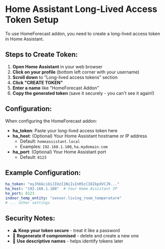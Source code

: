 # Home Assistant Long-Lived Access Token Setup

To use HomeForecast addon, you need to create a long-lived access token in Home Assistant.

## Steps to Create Token:

1. **Open Home Assistant** in your web browser
2. **Click on your profile** (bottom left corner with your username)
3. **Scroll down** to "Long-lived access tokens" section
4. **Click "CREATE TOKEN"**
5. **Enter a name** like "HomeForecast Addon"
6. **Copy the generated token** (save it securely - you can't see it again!)

## Configuration:

When configuring the HomeForecast addon:

- **ha_token**: Paste your long-lived access token here
- **ha_host**: (Optional) Your Home Assistant hostname or IP address
  - Default: `homeassistant.local`  
  - Examples: `192.168.1.100`, `ha.mydomain.com`
- **ha_port**: (Optional) Your Home Assistant port
  - Default: `8123`

## Example Configuration:

```yaml
ha_token: "eyJhbGciOiJIUzI1NiIsInR5cCI6IkpXVCJ9..."
ha_host: "192.168.1.100"  # Your Home Assistant IP
ha_port: 8123
indoor_temp_entity: "sensor.living_room_temperature"
# ... other settings
```

## Security Notes:

- ⚠️ **Keep your token secure** - treat it like a password
- 🔄 **Regenerate if compromised** - delete and create a new one
- 📝 **Use descriptive names** - helps identify tokens later